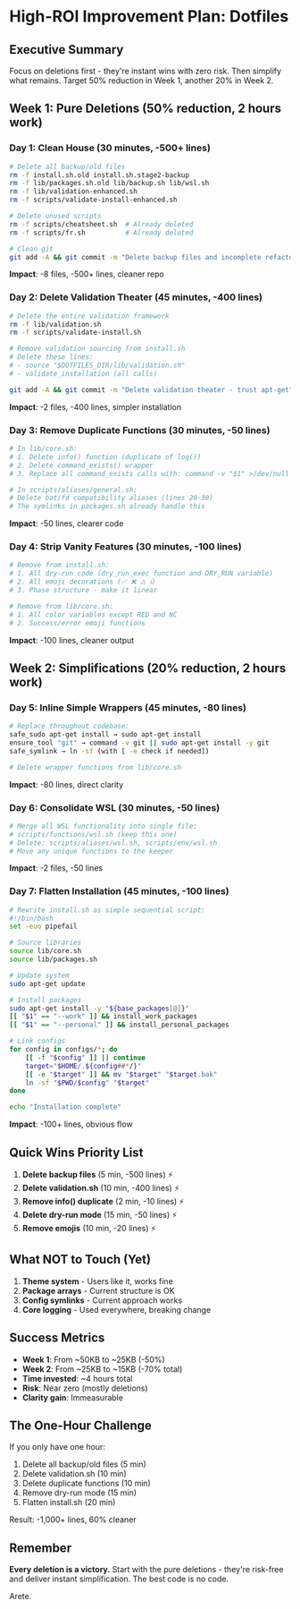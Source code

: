 # High-ROI Improvement Plan: Dotfiles

## Executive Summary

Focus on deletions first - they're instant wins with zero risk. Then simplify what remains. Target 50% reduction in Week 1, another 20% in Week 2.

## Week 1: Pure Deletions (50% reduction, 2 hours work)

### Day 1: Clean House (30 minutes, -500+ lines)
```bash
# Delete all backup/old files
rm -f install.sh.old install.sh.stage2-backup
rm -f lib/packages.sh.old lib/backup.sh lib/wsl.sh
rm -f lib/validation-enhanced.sh
rm -f scripts/validate-install-enhanced.sh

# Delete unused scripts
rm -f scripts/cheatsheet.sh  # Already deleted
rm -f scripts/fr.sh          # Already deleted

# Clean git
git add -A && git commit -m "Delete backup files and incomplete refactoring attempts"
```
**Impact**: -8 files, -500+ lines, cleaner repo

### Day 2: Delete Validation Theater (45 minutes, -400 lines)
```bash
# Delete the entire validation framework
rm -f lib/validation.sh
rm -f scripts/validate-install.sh

# Remove validation sourcing from install.sh
# Delete these lines:
# - source "$DOTFILES_DIR/lib/validation.sh"
# - validate_installation (all calls)

git add -A && git commit -m "Delete validation theater - trust apt-get"
```
**Impact**: -2 files, -400 lines, simpler installation

### Day 3: Remove Duplicate Functions (30 minutes, -50 lines)
```bash
# In lib/core.sh:
# 1. Delete info() function (duplicate of log())
# 2. Delete command_exists() wrapper
# 3. Replace all command_exists calls with: command -v "$1" >/dev/null 2>&1

# In scripts/aliases/general.sh:
# Delete bat/fd compatibility aliases (lines 20-30)
# The symlinks in packages.sh already handle this
```
**Impact**: -50 lines, clearer code

### Day 4: Strip Vanity Features (30 minutes, -100 lines)
```bash
# Remove from install.sh:
# 1. All dry-run code (dry_run_exec function and DRY_RUN variable)
# 2. All emoji decorations (✅ ❌ ⚠️ ℹ️)
# 3. Phase structure - make it linear

# Remove from lib/core.sh:
# 1. All color variables except RED and NC
# 2. Success/error emoji functions
```
**Impact**: -100 lines, cleaner output

## Week 2: Simplifications (20% reduction, 2 hours work)

### Day 5: Inline Simple Wrappers (45 minutes, -80 lines)
```bash
# Replace throughout codebase:
safe_sudo apt-get install → sudo apt-get install
ensure_tool "git" → command -v git || sudo apt-get install -y git
safe_symlink → ln -sf (with [ -e check if needed])

# Delete wrapper functions from lib/core.sh
```
**Impact**: -80 lines, direct clarity

### Day 6: Consolidate WSL (30 minutes, -50 lines)
```bash
# Merge all WSL functionality into single file:
# scripts/functions/wsl.sh (keep this one)
# Delete: scripts/aliases/wsl.sh, scripts/env/wsl.sh
# Move any unique functions to the keeper
```
**Impact**: -2 files, -50 lines

### Day 7: Flatten Installation (45 minutes, -100 lines)
```bash
# Rewrite install.sh as simple sequential script:
#!/bin/bash
set -euo pipefail

# Source libraries
source lib/core.sh
source lib/packages.sh

# Update system
sudo apt-get update

# Install packages
sudo apt-get install -y "${base_packages[@]}"
[[ "$1" == "--work" ]] && install_work_packages
[[ "$1" == "--personal" ]] && install_personal_packages

# Link configs
for config in configs/*; do
    [[ -f "$config" ]] || continue
    target="$HOME/.${config##*/}"
    [[ -e "$target" ]] && mv "$target" "$target.bak"
    ln -sf "$PWD/$config" "$target"
done

echo "Installation complete"
```
**Impact**: -100+ lines, obvious flow

## Quick Wins Priority List

1. **Delete backup files** (5 min, -500 lines) ⚡
2. **Delete validation.sh** (10 min, -400 lines) ⚡
3. **Remove info() duplicate** (2 min, -10 lines) ⚡
4. **Delete dry-run mode** (15 min, -50 lines) ⚡
5. **Remove emojis** (10 min, -20 lines) ⚡

## What NOT to Touch (Yet)

1. **Theme system** - Users like it, works fine
2. **Package arrays** - Current structure is OK
3. **Config symlinks** - Current approach works
4. **Core logging** - Used everywhere, breaking change

## Success Metrics

- **Week 1**: From ~50KB to ~25KB (-50%)
- **Week 2**: From ~25KB to ~15KB (-70% total)
- **Time invested**: ~4 hours total
- **Risk**: Near zero (mostly deletions)
- **Clarity gain**: Immeasurable

## The One-Hour Challenge

If you only have one hour:
1. Delete all backup/old files (5 min)
2. Delete validation.sh (10 min)
3. Delete duplicate functions (10 min)
4. Remove dry-run mode (15 min)
5. Flatten install.sh (20 min)

Result: -1,000+ lines, 60% cleaner

## Remember

**Every deletion is a victory.** Start with the pure deletions - they're risk-free and deliver instant simplification. The best code is no code.

Arete.